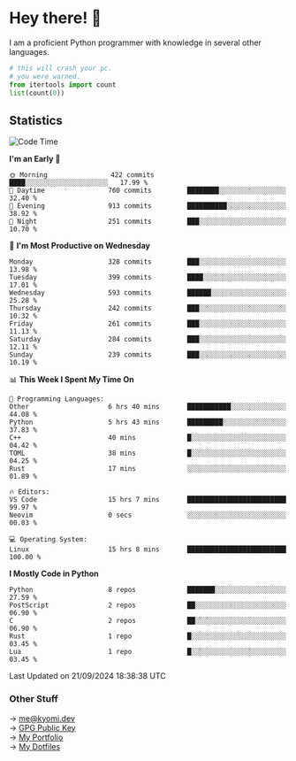 # Hey there! 👋

I am a proficient Python programmer with knowledge in several other languages.

```py
# this will crash your pc.
# you were warned.
from itertools import count
list(count(0))
```

## Statistics
<!--START_SECTION:waka-->
![Code Time](http://img.shields.io/badge/Code%20Time-1%2C612%20hrs%208%20mins-blue)

**I'm an Early 🐤** 

```text
🌞 Morning                422 commits         ████░░░░░░░░░░░░░░░░░░░░░   17.99 % 
🌆 Daytime                760 commits         ████████░░░░░░░░░░░░░░░░░   32.40 % 
🌃 Evening                913 commits         ██████████░░░░░░░░░░░░░░░   38.92 % 
🌙 Night                  251 commits         ███░░░░░░░░░░░░░░░░░░░░░░   10.70 % 
```
📅 **I'm Most Productive on Wednesday** 

```text
Monday                   328 commits         ███░░░░░░░░░░░░░░░░░░░░░░   13.98 % 
Tuesday                  399 commits         ████░░░░░░░░░░░░░░░░░░░░░   17.01 % 
Wednesday                593 commits         ██████░░░░░░░░░░░░░░░░░░░   25.28 % 
Thursday                 242 commits         ███░░░░░░░░░░░░░░░░░░░░░░   10.32 % 
Friday                   261 commits         ███░░░░░░░░░░░░░░░░░░░░░░   11.13 % 
Saturday                 284 commits         ███░░░░░░░░░░░░░░░░░░░░░░   12.11 % 
Sunday                   239 commits         ███░░░░░░░░░░░░░░░░░░░░░░   10.19 % 
```


📊 **This Week I Spent My Time On** 

```text
💬 Programming Languages: 
Other                    6 hrs 40 mins       ███████████░░░░░░░░░░░░░░   44.08 % 
Python                   5 hrs 43 mins       █████████░░░░░░░░░░░░░░░░   37.83 % 
C++                      40 mins             █░░░░░░░░░░░░░░░░░░░░░░░░   04.42 % 
TOML                     38 mins             █░░░░░░░░░░░░░░░░░░░░░░░░   04.25 % 
Rust                     17 mins             ░░░░░░░░░░░░░░░░░░░░░░░░░   01.89 % 

🔥 Editors: 
VS Code                  15 hrs 7 mins       █████████████████████████   99.97 % 
Neovim                   0 secs              ░░░░░░░░░░░░░░░░░░░░░░░░░   00.03 % 

💻 Operating System: 
Linux                    15 hrs 8 mins       █████████████████████████   100.00 % 
```

**I Mostly Code in Python** 

```text
Python                   8 repos             ███████░░░░░░░░░░░░░░░░░░   27.59 % 
PostScript               2 repos             ██░░░░░░░░░░░░░░░░░░░░░░░   06.90 % 
C                        2 repos             ██░░░░░░░░░░░░░░░░░░░░░░░   06.90 % 
Rust                     1 repo              █░░░░░░░░░░░░░░░░░░░░░░░░   03.45 % 
Lua                      1 repo              █░░░░░░░░░░░░░░░░░░░░░░░░   03.45 % 
```




 Last Updated on 21/09/2024 18:38:38 UTC
<!--END_SECTION:waka-->

### Other Stuff

→ [me@kyomi.dev](mailto:me@kyomi.dev)\
→ [GPG Public Key](https://github.com/bitterteriyaki.gpg)\
→ [My Portfolio](https://kyomi.dev)\
→ [My Dotfiles](https://github.com/bitterteriyaki/dotfiles)
